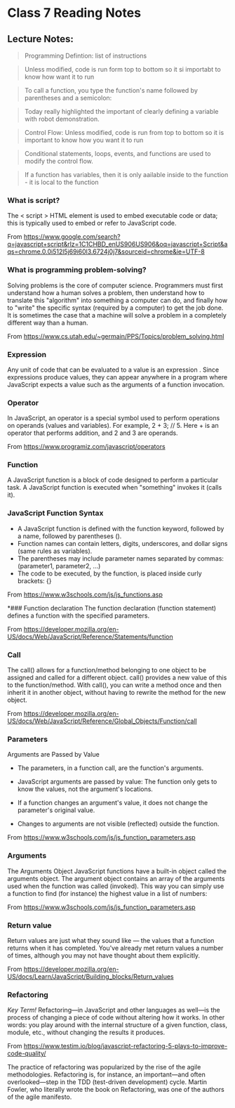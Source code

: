 # Class 7 Reading Notes

## Lecture Notes:

>Programming Defintion:
list of instructions

>Unless modified, code is run form top to bottom so it si importabt to know how want it to run

>To call a function, you type the function's name followed by parentheses and a semicolon:

>Today really highlighted the important of clearly defining a variable with robot demonstration.

>Control Flow: Unless modified, code is run from top to bottom so it is important to know how you want it to run

>Conditional statements, loops, events, and functions are used to modify the control flow.

>If a function has variables, then it is only aailable inside to the function - it is local to the function

### What is script?

The < script > HTML element is used to embed executable code or data; this is typically used to embed or refer to JavaScript code.

From <https://www.google.com/search?q=javascript+script&rlz=1C1CHBD_enUS906US906&oq=javascript+Script&aqs=chrome.0.0i512l5j69i60l3.6724j0j7&sourceid=chrome&ie=UTF-8> 


### What is programming problem-solving?

Solving problems is the core of computer science. Programmers must first understand how a human solves a problem, then understand how to translate this "algorithm" into something a computer can do, and finally how to "write" the specific syntax (required by a computer) to get the job done. It is sometimes the case that a machine will solve a problem in a completely different way than a human.

From <https://www.cs.utah.edu/~germain/PPS/Topics/problem_solving.html> 


### Expression
Any unit of code that can be evaluated to a value is an expression . Since expressions produce values, they can appear anywhere in a program where JavaScript expects a value such as the arguments of a function invocation.

### Operator

 In JavaScript, an operator is a special symbol used to perform operations on operands (values and variables). For example, 2 + 3; // 5. Here + is an operator that performs addition, and 2 and 3 are operands.

From <https://www.programiz.com/javascript/operators> 


### Function

A JavaScript function is a block of code designed to perform a particular task.
A JavaScript function is executed when "something" invokes it (calls it).

### JavaScript Function Syntax

* A JavaScript function is defined with the function keyword, followed by a name, followed by parentheses ().
* Function names can contain letters, digits, underscores, and dollar signs (same rules as variables).
* The parentheses may include parameter names separated by commas:
(parameter1, parameter2, ...)
* The code to be executed, by the function, is placed inside curly brackets: {}

From <https://www.w3schools.com/js/js_functions.asp> 


*### Function declaration
The function declaration (function statement) defines a function with the specified parameters.

From <https://developer.mozilla.org/en-US/docs/Web/JavaScript/Reference/Statements/function> 


### Call

The call() allows for a function/method belonging to one object to be assigned and called for a different object.
call() provides a new value of this to the function/method. With call(), you can write a method once and then inherit it in another object, without having to rewrite the method for the new object.

From <https://developer.mozilla.org/en-US/docs/Web/JavaScript/Reference/Global_Objects/Function/call> 

### Parameters
Arguments are Passed by Value

* The parameters, in a function call, are the function's arguments.

* JavaScript arguments are passed by value: The function only gets to know the values, not the argument's locations.

* If a function changes an argument's value, it does not change the parameter's original value.

* Changes to arguments are not visible (reflected) outside the function.

From <https://www.w3schools.com/js/js_function_parameters.asp> 


### Arguments

The Arguments Object
JavaScript functions have a built-in object called the arguments object.
The argument object contains an array of the arguments used when the function was called (invoked).
This way you can simply use a function to find (for instance) the highest value in a list of numbers:

From <https://www.w3schools.com/js/js_function_parameters.asp> 


### Return value
Return values are just what they sound like — the values that a function returns when it has completed. You've already met return values a number of times, although you may not have thought about them explicitly.

From <https://developer.mozilla.org/en-US/docs/Learn/JavaScript/Building_blocks/Return_values> 

### Refactoring
*Key Term!*
Refactoring—in JavaScript and other languages as well—is the process of changing a piece of code without altering how it works. In other words: you play around with the internal structure of a given function, class, module, etc., without changing the results it produces.

From <https://www.testim.io/blog/javascript-refactoring-5-plays-to-improve-code-quality/> 

The practice of refactoring was popularized by the rise of the agile methodologies. Refactoring is, for instance, an important—and often overlooked—step in the TDD (test-driven development) cycle. Martin Fowler, who literally wrote the book on Refactoring, was one of the authors of the agile manifesto.
